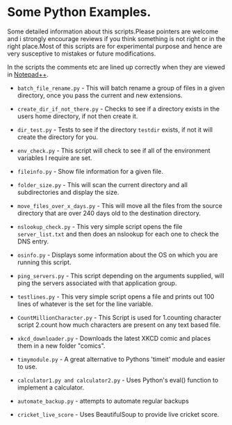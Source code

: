 
# Some Python Examples.

Some detailed information about this scripts.Please pointers are welcome and i strongly encourage reviews if you think something is not right or in the right place.Most of this scripts are for experimental purpose and hence are very susceptive to mistakes or future modifications.

In the scripts the comments etc are lined up correctly when they are viewed in [Notepad++](https://notepad-plus-plus.org/).

- `batch_file_rename.py` - This will batch rename a group of files in a given directory, once you pass the current and new extensions.

- `create_dir_if_not_there.py` - Checks to see if a directory exists in the users home directory, if not then create it.

- `dir_test.py` - Tests to see if the directory `testdir` exists, if not it will create the directory for you.

- `env_check.py` - This script will check to see if all of the environment variables I require are set.

- `fileinfo.py` - Show file information for a given file.

- `folder_size.py` - This will scan the current directory and all subdirectories and display the size.

- `move_files_over_x_days.py` - This will move all the files from the source directory that are over 240 days old to the destination directory.

- `nslookup_check.py` - This very simple script opens the file `server_list.txt` and then does an nslookup for each one to check the DNS entry.

- `osinfo.py` - Displays some information about the OS on which you are running this script.

- `ping_servers.py` - This script depending on the arguments supplied, will ping the servers associated with that application group.

- `testlines.py` - This very simple script opens a file and prints out 100 lines of whatever is the set for the line variable.

- `CountMillionCharacter.py` - This Script is used for 1.counting character script 2.count how much characters are present on any text based file.

- `xkcd_downloader.py` - Downloads the latest XKCD comic and places them in a new folder "comics".

- `timymodule.py` - A great alternative to Pythons 'timeit' module and easier to use.

- `calculator1.py and calculator2.py` - Uses Python's eval() function to implement a calculator.

- `automate_backup.py` - attempts to automate regular backups 

- `cricket_live_score` - Uses BeautifulSoup to provide live cricket score.
